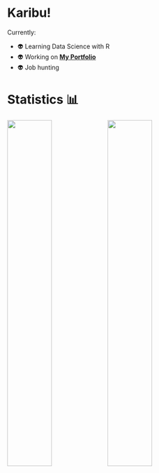 # Karibu! 

<!--
**lynnagidza/lynnagidza** is a ✨ _special_ ✨ repository because its `README.md` (this file) appears on your GitHub profile.

Here are some ideas to get you started:

- 🔭 I’m currently working on ...
- 🌱 I’m currently learning ...
- 👯 I’m looking to collaborate on ...
- 🤔 I’m looking for help with ...
- 💬 Ask me about ...
- 📫 How to reach me: ...
- 😄 Pronouns: ...
- ⚡ Fun fact: ...
-->

Currently:
- 👽 Learning Data Science with R
- 👽 Working on **[My Portfolio](https://lynnagidza.github.io/)**
- 👽 Job hunting

# Statistics 📊
<img align="left" width="45%" src="https://github-readme-stats.vercel.app/api/top-langs/?username=lynnagidza&layout=compact&theme=gruvbox_light" />
<img align="left" width="45%" src="https://github-readme-stats.vercel.app/api?username=lynnagidza&count_private=true&show_icons=true&theme=gruvbox_light" />




